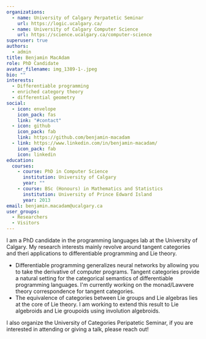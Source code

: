 ```yaml
---
organizations:
  - name: University of Calgary Perpatetic Seminar
    url: https://logic.ucalgary.ca/
  - name: University of Calgary Computer Science
    url: https://science.ucalgary.ca/computer-science
superuser: true
authors:
  - admin
title: Benjamin MacAdam
role: PhD Candidate
avatar_filename: img_1389-1-.jpeg
bio: ""
interests:
  - Differentiable programming
  - enriched category theory
  - differential geometry
social:
  - icon: envelope
    icon_pack: fas
    link: "#contact"
  - icon: github
    icon_pack: fab
    link: https://github.com/benjamin-macadam
  - link: https://www.linkedin.com/in/benjamin-macadam/
    icon_pack: fab
    icon: linkedin
education:
  courses:
    - course: PhD in Computer Science
      institution: University of Calgary
      year: ""
    - course: BSc (Honours) in Mathematics and Statistics
      institution: University of Prince Edward Island
      year: 2013
email: benjamin.macadam@ucalgary.ca
user_groups:
  - Researchers
  - Visitors
---
```

I am a PhD candidate in the programming languages lab at the University of Calgary. My research interests mainly revolve around tangent categories and theri applications to differentiable programming and Lie theory.

* Differentiable programming generalizes neural networks by allowing you to take the derivative of computer programs. Tangent categories provide a natural setting for the categorical semantics of differentiable programming languages. I'm currently working on the monad/Lawvere theory correspondence for tangent categories.
* The equivalence of categories between Lie groups and Lie algebras lies at the core of Lie theory.  I am working to extend this result to Lie algebroids and Lie groupoids using involution algebroids.

I also organize the University of Categories Peripatetic Seminar, if you are interested in attending or giving a talk, please reach out!
